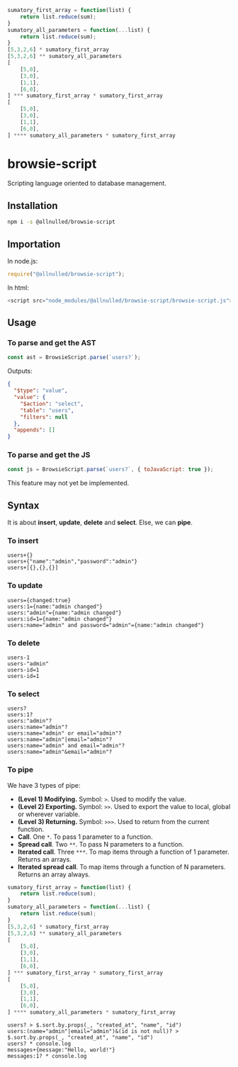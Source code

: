 ```js
sumatory_first_array = function(list) {
    return list.reduce(sum);
}
sumatory_all_parameters = function(...list) {
    return list.reduce(sum);
}
[5,3,2,6] * sumatory_first_array
[5,3,2,6] ** sumatory_all_parameters
[
    [5,0],
    [3,0],
    [1,1],
    [6,0],
] *** sumatory_first_array * sumatory_first_array
[
    [5,0],
    [3,0],
    [1,1],
    [6,0],
] **** sumatory_all_parameters * sumatory_first_array
```

# browsie-script

Scripting language oriented to database management.

## Installation

```sh
npm i -s @allnulled/browsie-script
```

## Importation

In node.js:

```js
require("@allnulled/browsie-script");
```

In html:

```js
<script src="node_modules/@allnulled/browsie-script/browsie-script.js"></script>
```

## Usage

### To parse and get the AST

```js
const ast = BrowsieScript.parse(`users?`);
```

Outputs:

```json
{
  "$type": "value",
  "value": {
    "$action": "select",
    "table": "users",
    "filters": null
  },
  "appends": []
}
```

### To parse and get the JS

```js
const js = BrowsieScript.parse(`users?`, { toJavaScript: true });
```

This feature may not yet be implemented.

## Syntax

It is about **insert**, **update**, **delete** and **select**. Else, we can **pipe**.

### To insert

```
users+{}
users+{"name":"admin","password":"admin"}
users+[{},{},{}]
```

### To update

```
users={changed:true}
users:1={name:"admin changed"}
users:"admin"={name:"admin changed"}
users:id=1={name:"admin changed"}
users:name="admin" and password="admin"={name:"admin changed"}
```

### To delete

```
users-1
users-"admin"
users-id=1
users-id=1
```

### To select

```
users?
users:1?
users:"admin"?
users:name="admin"?
users:name="admin" or email="admin"?
users:name="admin"|email="admin"?
users:name="admin" and email="admin"?
users:name="admin"&email="admin"?
```

### To pipe

We have 3 types of pipe:

 - **(Level 1) Modifying.** Symbol: `>`. Used to modify the value.
 - **(Level 2) Exporting.** Symbol: `>>`. Used to export the value to local, global or wherever variable.
 - **(Level 3) Returning.** Symbol: `>>>`. Used to return from the current function.
 - **Call**. One `*`. To pass 1 parameter to a function.
 - **Spread call**. Two `**`. To pass N parameters to a function.
 - **Iterated call**. Three `***`. To map items through a function of 1 parameter. Returns an arrays.
 - **Iterated spread call**. To map items through a function of N parameters. Returns an array always.

```js
sumatory_first_array = function(list) {
    return list.reduce(sum);
}
sumatory_all_parameters = function(...list) {
    return list.reduce(sum);
}
[5,3,2,6] * sumatory_first_array
[5,3,2,6] ** sumatory_all_parameters
[
    [5,0],
    [3,0],
    [1,1],
    [6,0],
] *** sumatory_first_array * sumatory_first_array
[
    [5,0],
    [3,0],
    [1,1],
    [6,0],
] **** sumatory_all_parameters * sumatory_first_array
```





```
users? > $.sort.by.props(_, "created_at", "name", "id")
users:(name="admin"|email="admin")&(id is not null)? > $.sort.by.props(_, "created_at", "name", "id")
users? * console.log
messages+{message:"Hello, world!"}
messages:1? * console.log
```


